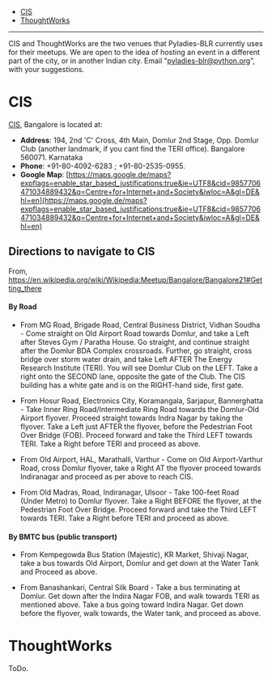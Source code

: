 * [CIS](#cis) 
* [ThoughtWorks](#thoughtworks)

----

CIS and ThoughtWorks are the two venues that Pyladies-BLR currently uses for their meetups. 
We are open to the idea of hosting an event in a different part of the city, or in another Indian city. Email "pyladies-blr@python.org", with your suggestions.

# CIS 

[CIS](http://cis-india.org/about), Bangalore is located at: 
* __Address__: 194, 2nd 'C' Cross, 4th Main, Domlur 2nd Stage, Opp. Domlur Club (another landmark, if you cant find the TERI office). Bangalore 560071. Karnataka
* __Phone__: +91-80-4092-6283 ; +91-80-2535-0955.
* __Google Map__: [https://maps.google.de/maps?expflags=enable_star_based_justifications:true&ie=UTF8&cid=9857706471034889432&q=Centre+for+Internet+and+Society&iwloc=A&gl=DE&hl=en](https://maps.google.de/maps?expflags=enable_star_based_justifications:true&ie=UTF8&cid=9857706471034889432&q=Centre+for+Internet+and+Society&iwloc=A&gl=DE&hl=en)


## Directions to navigate to CIS 
From, https://en.wikipedia.org/wiki/Wikipedia:Meetup/Bangalore/Bangalore21#Getting_there

#### By Road 

* From MG Road, Brigade Road, Central Business District, Vidhan Soudha - Come straight on Old Airport Road towards Domlur, and take a Left after Steves Gym / Paratha House. Go straight, and continue straight after the Domlur BDA Complex crossroads. Further, go straight, cross bridge over storm water drain, and take Left AFTER The Energy Research Institute (TERI). You will see Domlur Club on the LEFT. Take a right onto the SECOND lane, opposite the gate of the Club. The CIS building has a white gate and is on the RIGHT-hand side, first gate.

* From Hosur Road, Electronics City, Koramangala, Sarjapur, Bannerghatta - Take Inner Ring Road/Intermediate Ring Road towards the Domlur-Old Airport flyover. Proceed straight towards Indra Nagar by taking the flyover. Take a Left just AFTER the flyover, before the Pedestrian Foot Over Bridge (FOB). Proceed forward and take the Third LEFT towards TERI. Take a Right before TERI and proceed as above.

* From Old Airport, HAL, Marathalli, Varthur - Come on Old Airport-Varthur Road, cross Domlur flyover, take a Right AT the flyover proceed towards Indiranagar and proceed as per above to reach CIS.

* From Old Madras, Road, Indiranagar, Ulsoor - Take 100-feet Road (Under Metro) to Domlur flyover. Take a Right BEFORE the flyover, at the Pedestrian Foot Over Bridge. Proceed forward and take the Third LEFT towards TERI. Take a Right before TERI and proceed as above.


#### By BMTC bus (public transport) 
 
* From Kempegowda Bus Station (Majestic), KR Market, Shivaji Nagar, take a bus towards Old Airport, Domlur and get down at the Water Tank and Proceed as above.

* From Banashankari, Central Silk Board - Take a bus terminating at Domlur. Get down after the Indira Nagar FOB, and walk towards TERI as mentioned above. Take a bus going toward Indira Nagar. Get down before the flyover, walk towards, the Water tank, and proceed as above.



# ThoughtWorks 

ToDo.
